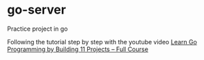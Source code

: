 # go-server
Practice project in go


Following the tutorial step by step with the youtube video
[Learn Go Programming by Building 11 Projects – Full Course](https://www.youtube.com/watch?v=jFfo23yIWac&ab_channel=freeCodeCamp.org)
